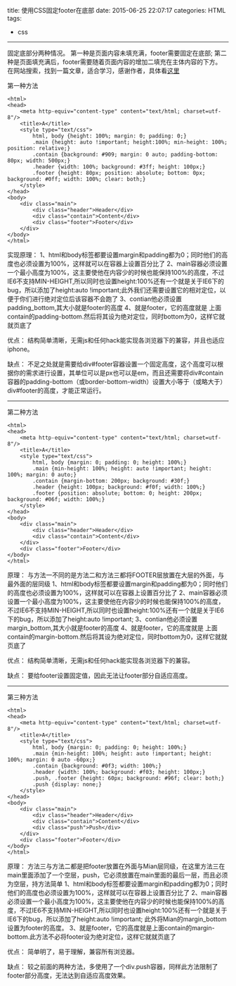 title: 使用CSS固定footer在底部
date: 2015-06-25 22:07:17
categories: HTML
tags:
- css
---

固定底部分两种情况。
第一种是页面内容未填充满，footer需要固定在底部;
第二种是页面填充满后，footer需要随着页面内容的增加二填充在主体内容的下方。
在网站搜索，找到一篇文章，适合学习，感谢作者，具体看[这里](http://blog.sina.com.cn/s/blog_7f95e24b01016vc7.html)

<!--more-->
第一种方法
```
<html>
<head>
	<meta http-equiv="content-type" content="text/html; charset=utf-8"/>
	<title>A</title>
	<style type="text/css">
		html, body {height: 100%; margin: 0; padding: 0;}
		.main {height: auto !important; height:100%; min-height: 100%; position: relative;}
		.contain {background: #909; margin: 0 auto; padding-bottom: 80px; width: 500px;}
		.header {width: 100%; background: #3ff; height: 100px;}
		.footer {height: 80px; position: absolute; bottom: 0px; background: #0ff; width: 100%; clear: both;}
	</style>
</head>
<body>
	<div class="main">
		<div class="header">Header</div>
		<div class="contain">Content</div>
		<div class="footer">Footer</div>
	</div>
</body>
</html>
```
实现原理：
1、html和body标签都要设置margin和padding都为0；同时他们的高度也必须设置为100%，这样就可以在容器上设置百分比了
2、main容器必须设置一个最小高度为100%，这主要使他在内容少的时候也能保持100%的高度，不过IE6不支持MIN-HEIGHT,所以同时也设置height:100%还有一个就是关于IE6下的bug，所以添加了height:auto !important;此外我们还需要设置它的相对定位，以便于你们进行绝对定位后该容器不会跑了
3、contian他必须设置padding_bottom,其大小就是footer的高度
4、就是footer，它的高度就是 上面contain的padding-bottom.然后将其设为绝对定位，同时bottom为0，这样它就就页底了

优点：
结构简单清晰，无需js和任何hack能实现各浏览器下的兼容，并且也适应iphone。

缺点：
不足之处就是需要给div#footer容器设置一个固定高度，这个高度可以根据你的需求进行设置，其单位可以是px也可以是em，而且还需要将div#contain容器的padding-bottom（或border-bottom-width）设置大小等于（或略大于）div#footer的高度，才能正常运行。

---
第二种方法
```
<html>
<head>
	<meta http-equiv="content-type" content="text/html; charset=utf-8"/>
	<title>A</title>
	<style type="text/css">
		html, body {margin: 0; padding: 0; height: 100%;}
		.main {min-height: 100%; height: auto !important; height: 100%; margin: 0 auto;}
		.contain {margin-bottom: 200px; background: #30f;}
		.header {height: 100px; background: #f0f; width: 100%;}
		.footer {position: absolute; bottom: 0; height: 200px; background: #06f; width: 100%;}
	</style>
</head>
<body>
	<div class="main">
		<div class="header">Header</div>
		<div class="contain">Content</div>
	</div>
	<div class="footer">Footer</div>
</body>
</html>
```
原理：
与方法一不同的是方法二和方法三都将FOOTER层放置在大层的外面，与最外面的层同级
1、html和body标签都要设置margin和padding都为0；同时他们的高度也必须设置为100%，这样就可以在容器上设置百分比了
2、main容器必须设置一个最小高度为100%，这主要使他在内容少的时候也能保持100%的高度，不过IE6不支持MIN-HEIGHT,所以同时也设置height:100%还有一个就是关于IE6下的bug，所以添加了height:auto !important;
3、contian他必须设置margin_bottom,其大小就是footer的高度
4、就是footer，它的高度就是 上面contain的margin-bottom.然后将其设为绝对定位，同时bottom为0，这样它就就页底了

优点：
结构简单清晰，无需js和任何hack能实现各浏览器下的兼容。

缺点：
要给footer设置固定值，因此无法让footer部分自适应高度。

---
第三种方法
```
<html>
<head>
	<meta http-equiv="content-type" content="text/html; charset=utf-8"/>
	<title>A</title>
	<style type="text/css">
		html, body {margin: 0; padding: 0; height: 100%;}
		.main {min-height: 100%; height: auto !important; height: 100%; margin: 0 auto -60px;}
		.contain {background: #0f3; width: 100%;}
		.header {width: 100%; background: #f03; height: 100px;}
		.push, .footer {height: 60px; background: #96f; clear: both;}
		.push {display: none;}
	</style>
</head>
<body>
	<div class="main">
		<div class="header">Header</div>
		<div class="contain">Content</div>
		<div class="push">Push</div>
	</div>
	<div class="footer">Footer</div>
</body>
</html>
```
原理： 方法三与方法二都是把footer放置在外面与Mian层同级，在这里方法三在main里面添加了一个空层，push，它必须放置在main里面的最后一层，而且必须为空层，持方法简单
1、html和body标签都要设置margin和padding都为0；同时他们的高度也必须设置为100%，这样就可以在容器上设置百分比了
2、main容器必须设置一个最小高度为100%，这主要使他在内容少的时候也能保持100%的高度，不过IE6不支持MIN-HEIGHT,所以同时也设置height:100%还有一个就是关于IE6下的bug，所以添加了height:auto !important; 此外将Mian的margin_bottom设置为footer的高度。
3、就是footer，它的高度就是上面contain的margin-bottom.此方法不必将footer设为绝对定位，这样它就就页底了

优点：
简单明了，易于理解，兼容所有浏览器。

缺点：
较之前面的两种方法，多使用了一个div.push容器，同样此方法限制了footer部分高度，无法达到自适应高度效果。